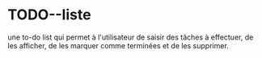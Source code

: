 # TODO--liste
une to-do list qui permet à l'utilisateur de saisir des tâches à effectuer, de les afficher, de les marquer comme terminées et de les supprimer.
